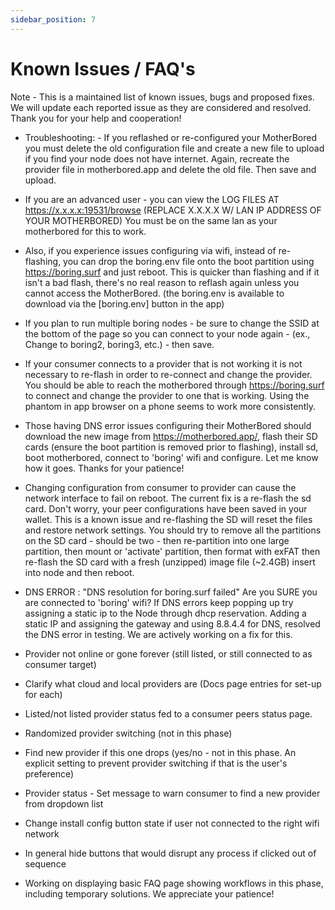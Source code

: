 ```yaml
---
sidebar_position: 7
---
```


# Known Issues / FAQ's

Note - This is a maintained list of known issues, bugs and proposed fixes. We will update each reported issue as they are considered and resolved. Thank you for your help and cooperation!

- Troubleshooting: - If you reflashed or re-configured your MotherBored you must delete the old configuration file and create a new file to upload if you find your node does not have internet. Again, recreate the provider file in motherbored.app and delete the old file. Then save and upload.

- If you are an advanced user - you can view the LOG FILES AT https://x.x.x.x:19531/browse (REPLACE X.X.X.X W/ LAN IP ADDRESS OF YOUR MOTHERBORED) You must be on the same lan as your motherbored for this to work.

- Also, if you experience issues configuring via wifi, instead of re-flashing, you can drop the boring.env file onto the boot partition using <https://boring.surf> and just reboot. This is quicker than flashing and if it isn't a bad flash, there's no real reason to reflash again unless you cannot access the MotherBored. (the boring.env is available to download via the [boring.env] button in the app)

- If you plan to run multiple boring nodes - be sure to change the SSID at the bottom of the page so you can connect to your node again - (ex., Change to boring2, boring3, etc.) - then save.

- If your consumer connects to a provider that is not working it is not necessary to re-flash in order to re-connect and change the provider. You should be able to reach the motherbored through <https://boring.surf> to connect and change the provider to one that is working. Using the phantom in app browser on a phone seems to work more consistently.

- Those having DNS error issues configuring their MotherBored should download the new image from <https://motherbored.app/>, flash their SD cards (ensure the boot partition is removed prior to flashing), install sd, boot motherbored, connect to 'boring' wifi and configure. Let me know how it goes. Thanks for your patience!  

- Changing configuration from consumer to provider can cause the network interface to fail on reboot. The current fix is a re-flash the sd card. Don't worry, your peer configurations have been saved in your wallet. This is a known issue and re-flashing the SD will reset the files and restore network settings. You should try to remove all the partitions on the SD card - should be two - then re-partition into one large partition, then mount or 'activate' partition, then format with exFAT then re-flash the SD card with a fresh (unzipped) image file (~2.4GB) insert into node and then reboot.

- DNS ERROR : "DNS resolution for boring.surf failed"  Are you SURE you are connected to 'boring' wifi?  If  DNS errors keep popping up try assigning a static ip to the Node through dhcp reservation. Adding a static IP and assigning the gateway and using 8.8.4.4 for DNS, resolved the DNS error in testing. We are actively working on a fix for this.

- Provider not online or gone forever (still listed, or still connected to as consumer target)

- Clarify what cloud and local providers are (Docs page entries for set-up for each)
- Listed/not listed provider status fed to a consumer peers status page.
- Randomized provider switching (not in this phase)
- Find new provider if this one drops (yes/no - not in this phase. An explicit setting to prevent provider switching if that is the user's preference)
- Provider status - Set message to warn consumer to find a new provider from dropdown list
- Change install config button state if user not connected to the right wifi network
- In general hide buttons that would disrupt any process if clicked out of sequence

- Working on displaying basic FAQ page showing workflows in this phase, including temporary solutions. We appreciate your patience!
